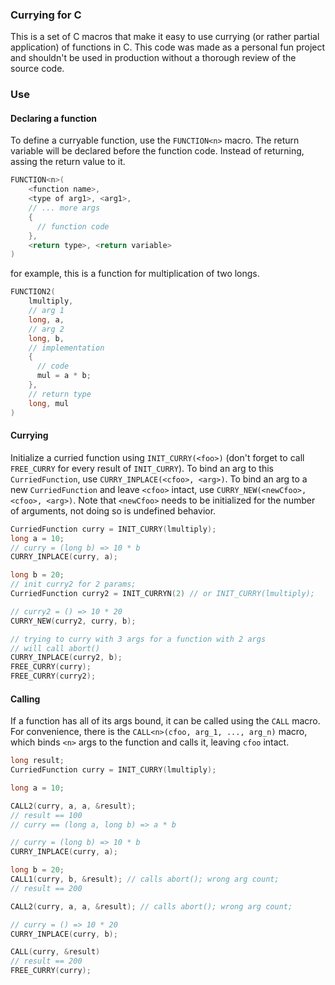 ### Currying for C
This is a set of C macros that make it easy to use currying (or rather partial application) of functions in C. This code was made as a personal fun project and shouldn't be used in production without a thorough review of the source code.

### Use
#### Declaring a function
To define a curryable function, use the `FUNCTION<n>` macro. The return variable will be declared
before the function code. Instead of returning, assing the return value to it.
```c
FUNCTION<n>(
    <function name>,
    <type of arg1>, <arg1>,
    // ... more args
    {
      // function code
    },
    <return type>, <return variable>
)
```
for example, this is a function for multiplication of two longs.
```c
FUNCTION2(
    lmultiply,
    // arg 1
    long, a,
    // arg 2
    long, b,
    // implementation
    {
      // code
      mul = a * b;
    },
    // return type
    long, mul
)
```

#### Currying
Initialize a curried function using `INIT_CURRY(<foo>)` (don't forget to call `FREE_CURRY` for every result of `INIT_CURRY`). To bind an arg to this `CurriedFunction`, use `CURRY_INPLACE(<cfoo>, <arg>)`. To bind an arg to a new `CurriedFunction` and leave `<cfoo>` intact, use `CURRY_NEW(<newCfoo>, <cfoo>, <arg>)`. Note that `<newCfoo>` needs to be initialized for the number of arguments, not doing so is undefined behavior. 
```c
CurriedFunction curry = INIT_CURRY(lmultiply);
long a = 10;
// curry = (long b) => 10 * b
CURRY_INPLACE(curry, a);

long b = 20;
// init curry2 for 2 params;
CurriedFunction curry2 = INIT_CURRYN(2) // or INIT_CURRY(lmultiply);

// curry2 = () => 10 * 20
CURRY_NEW(curry2, curry, b);

// trying to curry with 3 args for a function with 2 args
// will call abort()
CURRY_INPLACE(curry2, b);
FREE_CURRY(curry);
FREE_CURRY(curry2);
```
#### Calling
If a function has all of its args bound, it can be called using the `CALL` macro. For convenience, there is the `CALL<n>(cfoo, arg_1, ..., arg_n)` macro, which binds `<n>` args to the function and calls it, leaving `cfoo` intact.
```c
long result;
CurriedFunction curry = INIT_CURRY(lmultiply);

long a = 10;

CALL2(curry, a, a, &result);
// result == 100
// curry == (long a, long b) => a * b

// curry = (long b) => 10 * b
CURRY_INPLACE(curry, a);

long b = 20;
CALL1(curry, b, &result); // calls abort(); wrong arg count;
// result == 200

CALL2(curry, a, a, &result); // calls abort(); wrong arg count;

// curry = () => 10 * 20
CURRY_INPLACE(curry, b);

CALL(curry, &result)
// result == 200
FREE_CURRY(curry);
```
